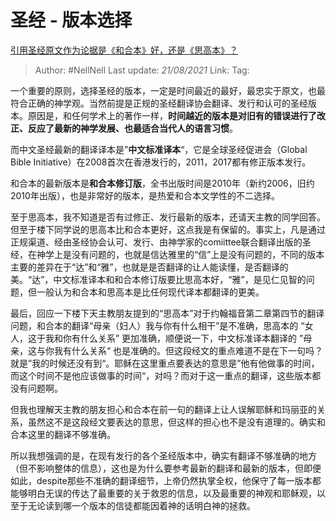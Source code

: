# 圣经 - 版本选择
[引用圣经原文作为论据是《和合本》好，还是《思高本》？](https://www.zhihu.com/question/268887570/answer/343456583)

> Author: #NellNell
> Last update: *21/08/2021*
> Link:
> Tag:

一个重要的原则，选择圣经的版本，一定是时间最近的最好，最忠实于原文，也最符合正确的神学观。当然前提是正规的圣经翻译协会翻译、发行和认可的圣经版本。原因是，和任何学术上的著作一样，**时间越近的版本是对旧有的错误进行了改正、反应了最新的神学发展、也最适合当代人的语言习惯**。

而中文圣经最新的翻译译本是”**中文标准译本**“，它是全球圣经促进会（Global Bible Initiative）在2008首次在香港发行的，2011，2017都有修正版本发行。

和合本的最新版本是**和合本修订版**，全书出版时间是2010年（新约2006，旧约2010年出版），也是非常好的版本，是热爱和合本文学性的不二选择。

至于思高本，我不知道是否有过修正、发行最新的版本，还请天主教的同学回答。但至于楼下同学说的思高本比和合本更好，这点我是有保留的。事实上，凡是通过正规渠道、经由圣经协会认可、发行、由神学家的comiittee联合翻译出版的圣经，在神学上是没有问题的，也就是信达雅里的“信”上是没有问题的，不同的版本主要的差异在于“达”和“雅”，也就是是否翻译的让人能读懂，是否翻译的美。“达”，中文标准译本和和合本修订版要比思高本好，“雅”，是见仁见智的问题，但一般认为和合本和思高本是比任何现代译本都翻译的更美。

最后，回应一下楼下天主教朋友提到的“思高本”对于约翰福音第二章第四节的翻译问题，和合本的翻译“母亲（妇人）我与你有什么相干”是不准确，思高本的 “女人，这于我和你有什么关系” 更加准确，顺便说一下，中文标准译本翻译的 ”母亲，这与你我有什么关系“ 也是准确的。但这段经文的重点难道不是在下一句吗？就是”我的时候还没有到“。耶稣在这里重点要表达的意思是”他有他做事的时间，而这个时间不是他应该做事的时间“，对吗？而对于这一重点的翻译，这些版本都没有问题啊。

但我也理解天主教的朋友担心和合本在前一句的翻译上让人误解耶稣和玛丽亚的关系，虽然这不是这段经文要表达的意思，但这样的担心也不是没有道理的。确实和合本这里的翻译不够准确。

所以我想强调的是，在现有发行的各个圣经版本中，确实有翻译不够准确的地方（但不影响整体的信息），这也是为什么要参考最新的翻译和最新的版本，但即便如此，despite那些不准确的翻译细节，上帝仍然执掌全权，他保守了每一版本都能够明白无误的传达了最重要的关于救恩的信息，以及最重要的神观和耶稣观，以至于无论读到哪一个版本的信徒都能因着神的话明白神的拯救。
